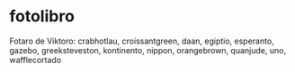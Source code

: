 # fotolibro
Fotaro de Viktoro: crabhotlau, croissantgreen, daan, egiptio, esperanto, gazebo, greeksteveston, kontinento, nippon, orangebrown, quanjude, uno, wafflecortado
